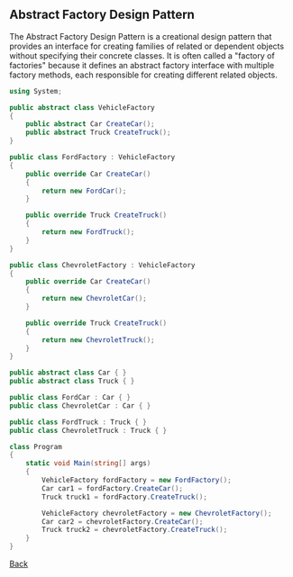## Abstract Factory Design Pattern

The Abstract Factory Design Pattern is a creational design pattern that provides an interface for creating families of related or dependent objects without specifying their concrete classes. It is often called a "factory of factories" because it defines an abstract factory interface with multiple factory methods, each responsible for creating different related objects.

```csharp
using System;

public abstract class VehicleFactory
{
    public abstract Car CreateCar();
    public abstract Truck CreateTruck();
}

public class FordFactory : VehicleFactory
{
    public override Car CreateCar()
    {
        return new FordCar();
    }

    public override Truck CreateTruck()
    {
        return new FordTruck();
    }
}

public class ChevroletFactory : VehicleFactory
{
    public override Car CreateCar()
    {
        return new ChevroletCar();
    }

    public override Truck CreateTruck()
    {
        return new ChevroletTruck();
    }
}

public abstract class Car { }
public abstract class Truck { }

public class FordCar : Car { }
public class ChevroletCar : Car { }

public class FordTruck : Truck { }
public class ChevroletTruck : Truck { }

class Program
{
    static void Main(string[] args)
    {
        VehicleFactory fordFactory = new FordFactory();
        Car car1 = fordFactory.CreateCar();
        Truck truck1 = fordFactory.CreateTruck();

        VehicleFactory chevroletFactory = new ChevroletFactory();
        Car car2 = chevroletFactory.CreateCar();
        Truck truck2 = chevroletFactory.CreateTruck();
    }
}
```
[Back](README.md/#abstract-factory)
